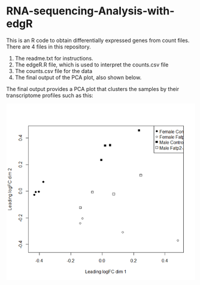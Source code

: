 # RNA-sequencing-Analysis-with-edgR
This is an R code to obtain differentially expressed genes from count files. There are 4 files in this repository.

1. The readme.txt for instructions.
2. The edgeR.R file, which is used to interpret the counts.csv file
3. The counts.csv file for the data
4. The final output of the PCA plot, also shown below.

The final output provides a PCA plot that clusters the samples by their transcriptome profiles such as this:

![alt text](https://github.com/vinmperez/RNA-sequencing-Analysis-with-edgR/blob/master/PCA.png)
